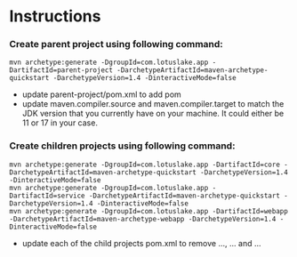 # Instructions
### Create parent project using following command:
```
mvn archetype:generate -DgroupId=com.lotuslake.app -DartifactId=parent-project -DarchetypeArtifactId=maven-archetype-quickstart -DarchetypeVersion=1.4 -DinteractiveMode=false
```
- update parent-project/pom.xml to add <packaging>pom</packaging>
- update maven.compiler.source and maven.compiler.target to match the JDK version that you currently have on your machine. It could either be 11 or 17 in your case.

### Create children projects using following command:
```
mvn archetype:generate -DgroupId=com.lotuslake.app -DartifactId=core -DarchetypeArtifactId=maven-archetype-quickstart -DarchetypeVersion=1.4 -DinteractiveMode=false
mvn archetype:generate -DgroupId=com.lotuslake.app -DartifactId=service -DarchetypeArtifactId=maven-archetype-quickstart -DarchetypeVersion=1.4 -DinteractiveMode=false
mvn archetype:generate -DgroupId=com.lotuslake.app -DartifactId=webapp -DarchetypeArtifactId=maven-archetype-webapp -DarchetypeVersion=1.4 -DinteractiveMode=false
```
- update each of the child projects pom.xml to remove <properties>...</properties>, <dependencies>...</dependencies> and <build>...</build>
